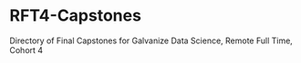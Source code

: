 # RFT4-Capstones
Directory of Final Capstones for Galvanize Data Science, Remote Full Time, Cohort 4
